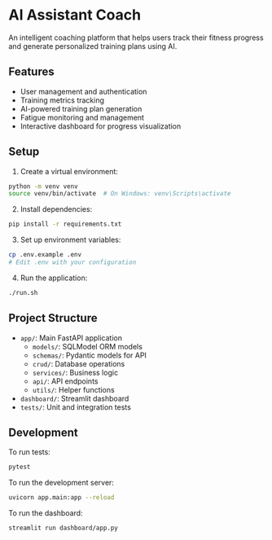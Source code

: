 # AI Assistant Coach

An intelligent coaching platform that helps users track their fitness progress and generate personalized training plans using AI.

## Features

- User management and authentication
- Training metrics tracking
- AI-powered training plan generation
- Fatigue monitoring and management
- Interactive dashboard for progress visualization

## Setup

1. Create a virtual environment:
```bash
python -m venv venv
source venv/bin/activate  # On Windows: venv\Scripts\activate
```

2. Install dependencies:
```bash
pip install -r requirements.txt
```

3. Set up environment variables:
```bash
cp .env.example .env
# Edit .env with your configuration
```

4. Run the application:
```bash
./run.sh
```

## Project Structure

- `app/`: Main FastAPI application
  - `models/`: SQLModel ORM models
  - `schemas/`: Pydantic models for API
  - `crud/`: Database operations
  - `services/`: Business logic
  - `api/`: API endpoints
  - `utils/`: Helper functions
- `dashboard/`: Streamlit dashboard
- `tests/`: Unit and integration tests

## Development

To run tests:
```bash
pytest
```

To run the development server:
```bash
uvicorn app.main:app --reload
```

To run the dashboard:
```bash
streamlit run dashboard/app.py
```